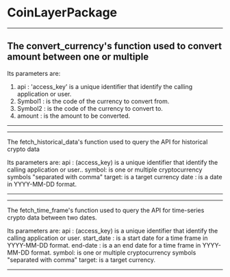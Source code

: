 # CoinLayerPackage

*****
## The convert_currency's function used to convert amount between one or multiple 

Its parameters are:

1. api : 'access_key' is a unique identifier that identify the calling application or user.
2. Symbol1 : is the code of the currency to convert from.
3. Symbol2 : is the code of the currency to convert to.
4. amount : is the amount to be converted.
*****

*****
The fetch_historical_data's function used to query the API for historical crypto data

Its parameters are:
api : (access_key) is a unique identifier that identify the calling application or user..
symbol: is one or multiple cryptocurrency symbols "separated with comma"
target: is a target currency
date : is a date in YYYY-MM-DD format.
*****

*****
The fetch_time_frame's function used to query the API for time-series crypto data between two dates.

Its parameters are:
api : (access_key) is a unique identifier that identify the calling application or user.
start_date : is a start date for a time frame in YYYY-MM-DD format.
end-date : is a an end date for a time frame in YYYY-MM-DD format.
symbol: is one or multiple cryptocurrency symbols "separated with comma"
target: is a target currency.
*****
